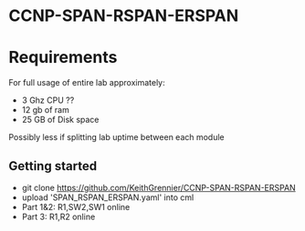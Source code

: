 # CCNP-SPAN-RSPAN-ERSPAN
# Requirements
For full usage of entire lab approximately:
- 3 Ghz CPU ??
- 12 gb of ram
- 25 GB of Disk space

Possibly less if splitting lab uptime between each module
## Getting started
- git clone https://github.com/KeithGrennier/CCNP-SPAN-RSPAN-ERSPAN
- upload 'SPAN_RSPAN_ERSPAN.yaml' into cml
- Part 1&2: R1,SW2,SW1 online
- Part 3: R1,R2 online